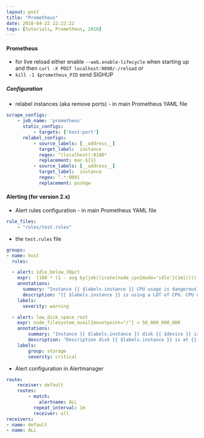 ```yaml
---
layout: post
title: "Prometheus"
date: 2018-04-22 22:22:22
tags: [tutorials, Prometheus, 2018]
---
```

#### Prometheus
- for live reload either enable `--web.enable-lifecycle` when starting up and then `curl -X POST localhost:9090/-/reload` _or_
- `kill -1 $prometheus_PID` send SIGHUP

##### Configuration
- relabel instances (aka remove ports) - in main Prometheus YAML file

```YAML
scrape_configs:
    - job_name: 'prometheus'
      static_configs:
          - targets: ['host:port']
      relabel_configs:
          - source_labels: [__address__]
            target_label:  instance
            regex: ^(localhost):9100*
            replacement: mac-${1}
          - source_labels: [__address__]
            target_label:  instance
            regex: ^.*:9091
            replacement: pushgw
```

#### Alerting (for version 2.x)
- Alert rules configuration - in main Prometheus YAML file

```YAML
rule_files:
    - "rules/test.rules"
```

- the `test.rules` file

```YAML
groups:
- name: host
  rules:

  - alert: idle_below_30pct
    expr:  (100 * (1 - avg by(job)(irate(node_cpu{mode='idle'}[1m])))) < 30
    annotations:
      summary: "Instance {{ $labels.instance }} CPU usage is dangerously high"
      description: "{{ $labels.instance }} is using a LOT of CPU. CPU usage is {{ humanize $value}}%."
    labels:
      severity: warning

  - alert: low_disk_space_root
    expr: node_filesystem_avail{mountpoint="/"} < 50_000_000_000
    annotations:
        summary: "Instance {{ $labels.instance }} disk {{ $device }} is low on space"
        description: "Description disk {{ $labels.instance }} is at {{ humanize $value }}B"
    labels:
        group: storage
        severity: critical
```

- Alert configuration in Alertmanager

```YAML
route:
    receiver: default
    routes:
        - match:
            alertname: ALL
          repeat_interval: 1m
          receiver: all
receivers:
- name: default
- name: ALL
```

